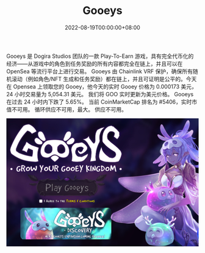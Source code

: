 ﻿---
title: "Gooeys"
description: "开始一场冒险，在其中收集 NFT 和代币，培育新的 Gooeys，并派他们去执行任务！"
date: 2022-08-19T00:00:00+08:00
lastmod: 2022-08-19T00:00:00+08:00
draft: false
authors: ["boogArno"]
featuredImage: "gooeys.png"
tags: ["NFT Games","Gooeys"]
categories: ["nfts"]
nfts: ["NFT Games"]
blockchain: "Polygon"
website: "https://dappradar.com/"
twitter: "https://twitter.com/GooeysP2E"
discord: "https://discord.com/invite/ZxudAQE3Bh"
telegram: ""
github: ""
youtube: ""
twitch: ""
facebook: ""
instagram: ""
reddit: ""
medium: ""
steam: ""
gitbook: ""
googleplay: ""
appstore: ""
status: "Live"
weight: 
lightgallery: true
toc: true
pinned: false
recommend: false
recommend1: false
---
Gooeys 是 Dogira Studios 团队的一款 Play-To-Earn 游戏，具有完全代币化的经济——从游戏中的角色到任务奖励的所有内容都完全在链上，并且可以在 OpenSea 等流行平台上进行交易。 Gooeys 由 Chainlink VRF 保护，确保所有随机滚动（例如角色/NFT 生成和任务奖励）都在链上，并且可证明是公平的。今天在 Opensea 上领取您的 Gooey，他今天的实时 Gooey 价格为 0.000173 美元，24 小时交易量为 5,054.31 美元。 我们将 GOO 实时更新为美元价格。 Gooeys 在过去 24 小时内下跌了 5.65%。 当前 CoinMarketCap 排名为 #5406，实时市值不可用。 循环供应不可用，最大。 供应不可用。

![gooeys-dapp-games-matic-image1_155414eab513384b35952d316a8981e4](gooeys-dapp-games-matic-image1_155414eab513384b35952d316a8981e4.png)